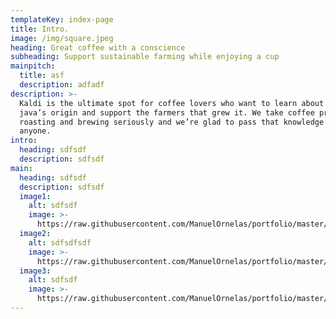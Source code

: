 ```yaml
---
templateKey: index-page
title: Intro.
image: /img/square.jpeg
heading: Great coffee with a conscience
subheading: Support sustainable farming while enjoying a cup
mainpitch:
  title: asf
  description: adfadf
description: >-
  Kaldi is the ultimate spot for coffee lovers who want to learn about their
  java’s origin and support the farmers that grew it. We take coffee production,
  roasting and brewing seriously and we’re glad to pass that knowledge to
  anyone.
intro:
  heading: sdfsdf
  description: sdfsdf
main:
  heading: sdfsdf
  description: sdfsdf
  image1:
    alt: sdfsdf
    image: >-
      https://raw.githubusercontent.com/ManuelOrnelas/portfolio/master/static/img/android-chrome-192x192.png
  image2:
    alt: sdfsdfsdf
    image: >-
      https://raw.githubusercontent.com/ManuelOrnelas/portfolio/master/static/img/android-chrome-192x192.png
  image3:
    alt: sdfsdf
    image: >-
      https://raw.githubusercontent.com/ManuelOrnelas/portfolio/master/static/img/android-chrome-192x192.png
---
```


